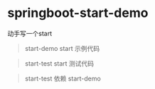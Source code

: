 # springboot-start-demo
动手写一个start

> start-demo start 示例代码

> start-test start 测试代码

> start-test 依赖 start-demo
